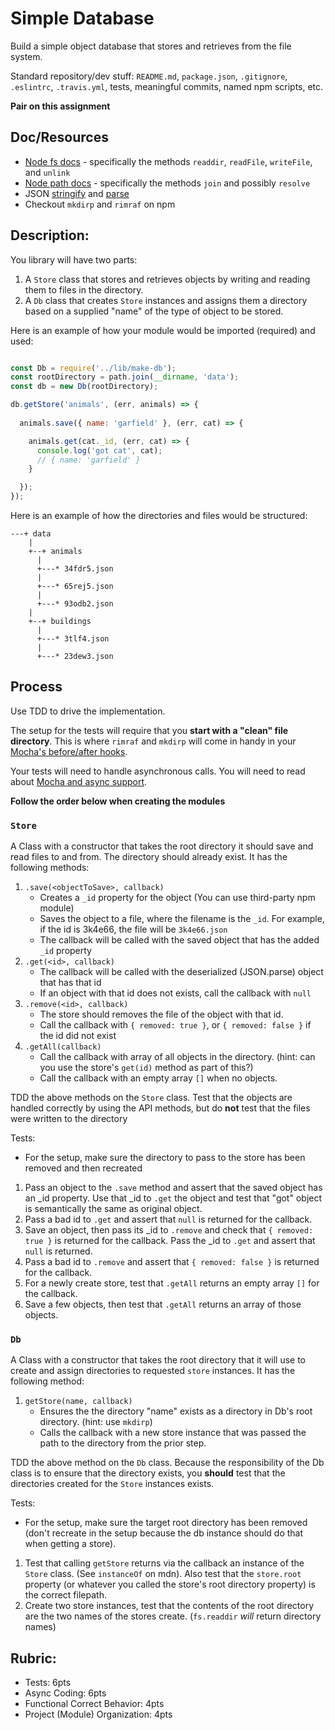 Simple Database
===

Build a simple object database that stores and retrieves from the file system.

Standard repository/dev stuff: `README.md`, `package.json`, `.gitignore`, `.eslintrc`, `.travis.yml`, tests, meaningful commits, named npm scripts, etc.

**Pair on this assignment**

## Doc/Resources
* [Node fs docs](https://nodejs.org/api/fs.html) - specifically the methods `readdir`, `readFile`, `writeFile`, and `unlink`
* [Node path docs](https://nodejs.org/api/path.html) - specifically the methods `join` and possibly `resolve`
* JSON [stringify](https://developer.mozilla.org/en-US/docs/Web/JavaScript/Reference/Global_Objects/JSON/stringify)
and [parse](https://developer.mozilla.org/en-US/docs/Web/JavaScript/Reference/Global_Objects/JSON/parse)
* Checkout `mkdirp` and `rimraf` on npm

## Description:

You library will have two parts:

1. A `Store` class that stores and retrieves objects by writing and reading them to files in the directory.
2. A `Db` class that creates `Store` instances and assigns them a directory based on a supplied "name" of the type of object to be stored.

Here is an example of how your module would be imported (required) and used:

```js

const Db = require('../lib/make-db');
const rootDirectory = path.join(__dirname, 'data');
const db = new Db(rootDirectory);

db.getStore('animals', (err, animals) => {
  
  animals.save({ name: 'garfield' }, (err, cat) => {

    animals.get(cat._id, (err, cat) => {
      console.log('got cat', cat);
      // { name: 'garfield' }
    } 

  });
});
```

Here is an example of how the directories and files would be structured:

```
---+ data
    |
    +--+ animals
      |
      +---* 34fdr5.json
      |
      +---* 65rej5.json
      |
      +---* 93odb2.json
    |
    +--+ buildings
      |
      +---* 3tlf4.json
      |
      +---* 23dew3.json
```

## Process

Use TDD to drive the implementation. 

The setup for the tests will require that you **start with a "clean" file directory**. This is where `rimraf` and `mkdirp` will come in handy in your [Mocha's before/after hooks](https://mochajs.org/#hooks). 

Your tests will need to handle asynchronous calls.  You will need to read about [Mocha and async support](https://mochajs.org/#asynchronous-code).

**Follow the order below when creating the modules**

### `Store`

A Class with a constructor that takes the root directory it should save and read files to and from. The directory should already exist. It has the following methods:

1. `.save(<objectToSave>, callback)`
    * Creates a `_id` property for the object (You can use third-party npm module)
    * Saves the object to a file, where the filename is the `_id`. For example, if the id is 3k4e66, the file will be `3k4e66.json`
    * The callback will be called with the saved object that has the added `_id` property
1. `.get(<id>, callback)`
    * The callback will be called with the deserialized (JSON.parse) object that has that id
    * If an object with that id does not exists, call the callback with `null`
1. `.remove(<id>, callback)`
    * The store should removes the file of the object with that id.
    * Call the callback with `{ removed: true }`, or `{ removed: false }` if the id did not exist
1. `.getAll(callback)`
    * Call the callback with array of all objects in the directory. (hint: can you use the store's `get(id)` method as part of this?) 
    * Call the callback with an empty array `[]` when no objects.

TDD the above methods on the `Store` class. Test that the objects are handled correctly by using the API methods, but do **not** test that the files were written to the directory

Tests:

* For the setup, make sure the directory to pass to the store has been removed and then
recreated

1. Pass an object to the `.save` method and assert that the saved object has an _id property. Use that _id to `.get` the object and test that "got" object is semantically the same as original object.
2. Pass a bad id to `.get` and assert that `null` is returned for the callback.
3. Save an object, then pass its _id to `.remove` and check that `{ removed: true }` is returned
for the callback. Pass the _id to `.get` and assert that `null` is returned.
4. Pass a bad id to `.remove` and assert that `{ removed: false }` is returned
for the callback.
5. For a newly create store, test that `.getAll` returns an empty array `[]` for the callback.
6. Save a few objects, then test that `.getAll` returns an array of those objects.

### `Db`

A Class with a constructor that takes the root directory that it will use to create and assign directories to requested `store` instances. It has the following method:


1. `getStore(name, callback)`
    * Ensures the the directory "name" exists as a directory in Db's root directory. (hint: use `mkdirp`)
    * Calls the callback with a new store instance that was passed the path to the directory from the prior step.
   
TDD the above method on the `Db` class. Because the responsibility of the Db class is to ensure that the directory exists, you **should** test that the directories created for the `Store` instances exists.

Tests:

* For the setup, make sure the target root directory has been removed (don't recreate in the setup because the db instance should do that when getting a store).

1. Test that calling `getStore` returns via the callback an instance of the `Store` class. (See `instanceOf` on mdn). Also test that the `store.root` property (or whatever you called the store's root directory property) is the correct filepath.
1. Create two store instances, test that the contents of the root directory are the two names of the stores create. (`fs.readdir` _will_ return directory names)

## Rubric:

* Tests: 6pts
* Async Coding: 6pts
* Functional Correct Behavior: 4pts
* Project (Module) Organization: 4pts
